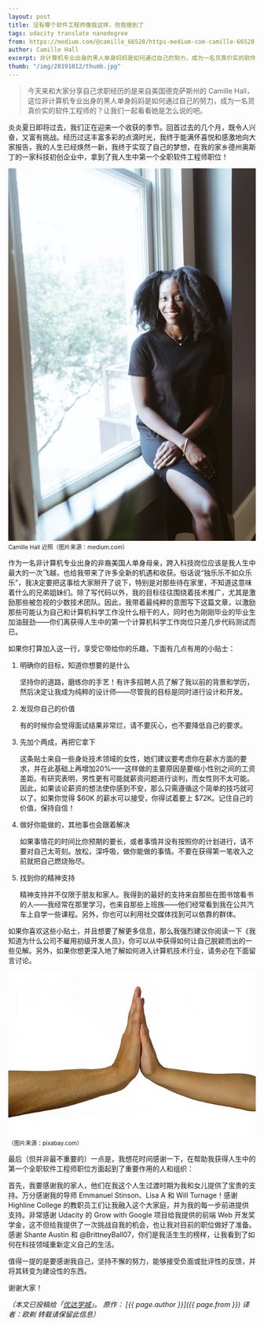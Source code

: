 ```yaml
---
layout: post
title: 没有哪个软件工程师像我这样，但我做到了
tags: udacity translate nanodegree
from: https://medium.com/@camille_66528/https-medium-com-camille-66528-software-engineers-dont-look-like-me-until-they-do-6b2d9b39bdb0
author: Camille Hall
excerpt: 非计算机专业出身的黑人单身妈妈是如何通过自己的努力，成为一名货真价实的软件工程师的？
thumb: "/img/20191012/thumb.jpg"
---
```


> 今天来和大家分享自己求职经历的是来自美国德克萨斯州的 Camille Hall，这位非计算机专业出身的黑人单身妈妈是如何通过自己的努力，成为一名货真价实的软件工程师的？让我们一起看看她是怎么说的吧。

炎炎夏日即将过去，我们正在迎来一个收获的季节。回首过去的几个月，既令人兴奋，又富有挑战。经历过这丰富多彩的点滴时光，我终于能满怀喜悦和感激地向大家报告，我的人生已经焕然一新，我终于实现了自己的梦想，在我的家乡德州奥斯丁的一家科技初创企业中，拿到了我人生中第一个全职软件工程师职位！

<img src="/img/20191012/001.jpg" alt="" /><br><small>Camille Hall 近照（图片来源：medium.com）</small>

作为一名非计算机专业出身的非裔美国人单身母亲，跨入科技岗位应该是我人生中最大的一次飞越，也给我带来了许多全新的机遇和收获。俗话说“独乐乐不如众乐乐”，我决定要把这事给大家掰开了说下，特别是对那些待在家里，不知道这意味着什么的兄弟姐妹们。除了写代码以外，我的目标往往围绕着技术推广，尤其是激励那些被忽视的少数技术团队。因此，我带着最纯粹的意图写下这篇文章，以激励那些可能认为自己和计算机科学工作没什么相干的人，同时也为刚刚毕业的毕业生加油鼓劲——你们离获得人生中的第一个计算机科学工作岗位只差几步代码测试而已。

如果你打算加入这一行，享受它带给你的乐趣，下面有几点有用的小贴士：

1. 明确你的目标，知道你想要的是什么

    坚持你的道路，磨练你的手艺！有许多招聘人员了解了我以前的背景和学历，然后决定让我成为纯粹的设计师——尽管我的目标是同时进行设计和开发。
  
2. 发现你自己的价值

    有的时候你会觉得面试结果非常烂，请不要灰心，也不要降低自己的要求。

3. 先加个两成，再把它拿下

    这条贴士来自一些身处技术领域的女性，她们建议要考虑你在薪水方面的要求，并在此基础上再增加20%——这样做的主要原因是要缩小性别之间的工资差距。有研究表明，男性更有可能就薪资问题进行谈判，而女性则不太可能。因此，如果谈论薪资的想法使你感到不安，那么只需遵循这个简单的技巧就可以了。如果你觉得 $60K 的薪水可以接受，你得试着要上 $72K。记住自己的价值，保持自信！

4. 做好你能做的，其他事也会跟着解决

    如果事情花的时间比你预期的要长，或者事情并没有按照你的计划进行，请不要对自己太苛刻。放松，深呼吸，做你能做的事情。不要在获得第一笔收入之前就把自己燃烧殆尽。

5. 找到你的精神支持

    精神支持并不仅限于朋友和家人。我得到的最好的支持来自那些在图书馆看书的人——我经常在那里学习，也来自那些上班族——他们经常看到我在公共汽车上自学一些课程。另外，你也可以利用社交媒体找到可以依靠的群体。

如果你喜欢这些小贴士，并且想要了解更多信息，那么我强烈建议你阅读一下《我知道为什么公司不雇用初级开发人员》，你可以从中获得如何让自己脱颖而出的一些见解。另外，如果你想更深入地了解如何进入计算机技术行业，请务必在下面留言讨论。


<img src="/img/20191012/002.jpg" alt="" /><br><small>（图片来源：pixabay.com）</small>

最后（但并非最不重要的）一点是，我想花时间感谢一下，在帮助我获得人生中的第一个全职软件工程师职位方面起到了重要作用的人和组织：

首先，我要感谢我的家人，他们在我这个人生过渡时期为我和女儿提供了宝贵的支持。万分感谢我的导师 Emmanuel Stinson、Lisa A 和 Will Turnage！感谢 Highline College 的教职员工们让我融入这个大家庭，并为我的每一步前进提供支持。非常感谢 Udacity 的 Grow with Google 项目给我提供的前端 Web 开发奖学金，这不但给我提供了一次挑战自我的机会，也让我对目前的职位做好了准备。感谢 Shante Austin 和 @BrittneyBall07，你们是我活生生的榜样，让我看到了如何在科技领域重新定义自己的生活。

值得一提的是要感谢我自己，坚持不懈的努力，能够接受负面或批评性的反馈，并将其转变为建设性的东西。

谢谢大家！

_（本文已投稿给「[优达学城](https://cn.udacity.com)」。 原作： [{{ page.author }}]({{ page.from }}) 译者：欧剃 转载请保留此信息）_
